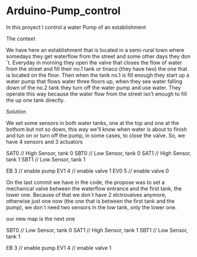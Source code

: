 # Arduino-Pump_control
In this proyect I control a water Pump of an establishment

The context

We have here an establishment that is located in a semi-rural town where somedays they get waterflow from the street and some other days they don´t. Everyday in morning they open the valve that closes the flow of water from the street and fill their no.1 tank or tinaco (they have two) the one that is located on the floor. Then when the tank no.1 is fill enough they start up a water pump that flows water three floors up, when they see water falling down of the no.2 tank they turn off the water pump and use water. They operate this way because the water flow from the street isn't enough to fill the up one tank directly.

Solution

We set some sensors in both water tanks, one at the top and one at the bothom but not so down, this way we'll know when water is about to finish and tun on or turn off the pump, in some cases, to close the valve. So, we have 4 sensors and 3 actuators 

SAT0    //  High Sensor, tank 0
SBT0    //  Low Sensor, tank 0
SAT1    //  High Sensor, tank 1
SBT1    //  Low Sensor, tank 1

EB 3    //  enable pump
EV1 4   //  enable valve 1
EV0 5   //  enable valve 0


On the last commit we have in the code, the propose was to set a mechanical valve between the waterflow entrance and the first tank, the lower one. Because of that we don´t have 2 elctrovalves anymore, otherwise just one now (the one that is between the first tank and the pump), we don´t need two sensors in the low tank, only the lower one.

our new map is the next one

SBT0    //  Low Sensor, tank 0
SAT1    //  High Sensor, tank 1
SBT1    //  Low Sensor, tank 1

EB 3    //  enable pump
EV1 4   //  enable valve 1
